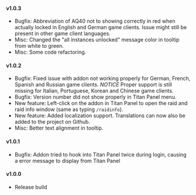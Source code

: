 #### v1.0.3

- Bugfix: Abbreviation of AQ40 not to showing correctly in red when actually locked in English and German game clients. Issue might still be present in other game client languages.
- Misc: Changed the "all instances unlocked" message color in tooltip from white to green.
- Misc: Some code refactoring.

#### v1.0.2

- Bugfix: Fixed issue with addon not working properly for German, French, Spanish and Russian game clients. *NOTICE* Proper support is still missing for Italian, Portuguese, Korean and Chinese game clients.
- Bugfix: Version number did not show properly in Titan Panel menu.
- New feature: Left-click on the addon in Titan Panel to open the raid and raid info window (same as typing `/raidinfo`).
- New feature: Added localization support. Translations can now also be added to the project on Github.
- Misc: Better text alignment in tooltip.

#### v1.0.1

- Bugfix: Addon tried to hook into Titan Panel twice during login, causing a error message to display from Titan Panel

#### v1.0.0

- Release build